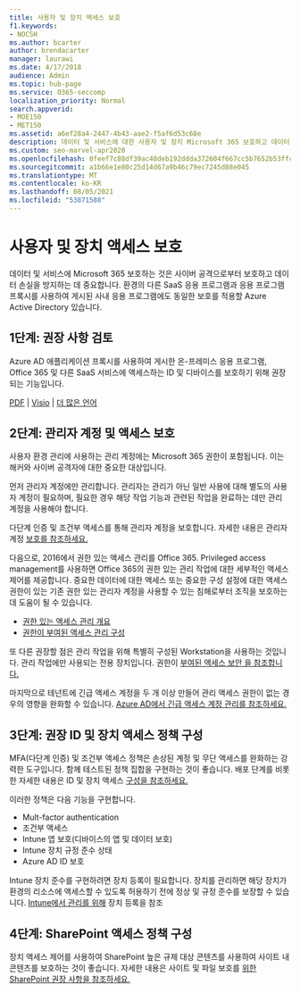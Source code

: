 ```yaml
---
title: 사용자 및 장치 액세스 보호
f1.keywords:
- NOCSH
ms.author: bcarter
author: brendacarter
manager: laurawi
ms.date: 4/17/2018
audience: Admin
ms.topic: hub-page
ms.service: O365-seccomp
localization_priority: Normal
search.appverid:
- MOE150
- MET150
ms.assetid: a6ef28a4-2447-4b43-aae2-f5af6d53c68e
description: 데이터 및 서비스에 대한 사용자 및 장치 Microsoft 365 보호하고 데이터 손실을 방지하는 방법을 학습합니다.
ms.custom: seo-marvel-apr2020
ms.openlocfilehash: 0feef7c88df39ac48deb192ddda372604f667cc5b7652b53ffcd50dce78f15ce
ms.sourcegitcommit: a1b66e1e80c25d14d67a9b46c79ec7245d88e045
ms.translationtype: MT
ms.contentlocale: ko-KR
ms.lasthandoff: 08/05/2021
ms.locfileid: "53871588"
---
```

# <a name="protect-user-and-device-access"></a>사용자 및 장치 액세스 보호

데이터 및 서비스에 Microsoft 365 보호하는 것은 사이버 공격으로부터 보호하고 데이터 손실을 방지하는 데 중요합니다. 환경의 다른 SaaS 응용 프로그램과 응용 프로그램 프록시를 사용하여 게시된 사내 응용 프로그램에도 동일한 보호를 적용할 Azure Active Directory 있습니다.
  
## <a name="step-1-review-recommendations"></a>1단계: 권장 사항 검토

Azure AD 애플리케이션 프록시를 사용하여 게시한 온-프레미스 응용 프로그램, Office 365 및 다른 SaaS 서비스에 액세스하는 ID 및 디바이스를 보호하기 위해 권장되는 기능입니다.
  
[PDF](https://go.microsoft.com/fwlink/p/?linkid=841656) | [Visio](https://go.microsoft.com/fwlink/p/?linkid=841657) | [더 많은 언어](https://www.microsoft.com/download/details.aspx?id=55032)
  
## <a name="step-2-protect-administrator-accounts-and-access"></a>2단계: 관리자 계정 및 액세스 보호
사용자 환경 관리에 사용하는 관리 계정에는 Microsoft 365 권한이 포함됩니다. 이는 해커와 사이버 공격자에 대한 중요한 대상입니다. 

먼저 관리자 계정에만 관리합니다. 관리자는 관리가 아닌 일반 사용에 대해 별도의 사용자 계정이 필요하며, 필요한 경우 해당 작업 기능과 관련된 작업을 완료하는 데만 관리 계정을 사용해야 합니다.

다단계 인증 및 조건부 액세스를 통해 관리자 계정을 보호합니다. 자세한 내용은 관리자 계정 [보호를 참조하세요.](../security/office-365-security/identity-access-prerequisites.md#protecting-administrator-accounts) 

다음으로, 2016에서 권한 있는 액세스 관리를 Office 365. Privileged access management를 사용하면 Office 365의 권한 있는 관리 작업에 대한 세부적인 액세스 제어를 제공합니다. 중요한 데이터에 대한 액세스 또는 중요한 구성 설정에 대한 액세스 권한이 있는 기존 권한 있는 관리자 계정을 사용할 수 있는 침해로부터 조직을 보호하는 데 도움이 될 수 있습니다.

- [권한 있는 액세스 관리 개요](privileged-access-management-overview.md)
- [권한이 부여된 액세스 관리 구성](privileged-access-management-configuration.md)

또 다른 권장할 점은 관리 작업을 위해 특별히 구성된 Workstation을 사용하는 것입니다. 관리 작업에만 사용되는 전용 장치입니다. 권한이 [부여된 액세스 보안 을 참조합니다.](/windows-server/identity/securing-privileged-access/securing-privileged-access)

마지막으로 테넌트에 긴급 액세스 계정을 두 개 이상 만들어 관리 액세스 권한이 없는 경우의 영향을 완화할 수 있습니다. [Azure AD에서 긴급 액세스 계정 관리를 참조하세요.](/azure/active-directory/users-groups-roles/directory-emergency-access) 

## <a name="step-3-configure-recommended-identity-and-device-access-policies"></a>3단계: 권장 ID 및 장치 액세스 정책 구성
MFA(다단계 인증) 및 조건부 액세스 정책은 손상된 계정 및 무단 액세스를 완화하는 강력한 도구입니다. 함께 테스트된 정책 집합을 구현하는 것이 좋습니다. 배포 단계를 비롯한 자세한 내용은 ID 및 장치 액세스 [구성을 참조하세요.](../security/office-365-security/microsoft-365-policies-configurations.md)

 이러한 정책은 다음 기능을 구현합니다.
- Mult-factor authentication
- 조건부 액세스
- Intune 앱 보호(디바이스의 앱 및 데이터 보호)
- Intune 장치 규정 준수 상태
- Azure AD ID 보호

Intune 장치 준수를 구현하려면 장치 등록이 필요합니다. 장치를 관리하면 해당 장치가 환경의 리소스에 액세스할 수 있도록 허용하기 전에 정상 및 규정 준수를 보장할 수 있습니다. [Intune에서 관리를 위해](/intune-classic/deploy-use/enroll-devices-in-microsoft-intune) 장치 등록을 참조

## <a name="step-4-configure-sharepoint-device-access-policies"></a>4단계: SharePoint 액세스 정책 구성

장치 액세스 제어를 사용하여 SharePoint 높은 규제 대상 콘텐츠를 사용하여 사이트 내 콘텐츠를 보호하는 것이 좋습니다. 자세한 내용은 사이트 및 파일 보호를 [위한 SharePoint 권장 사항을 참조하세요.](../security/office-365-security/sharepoint-file-access-policies.md)



